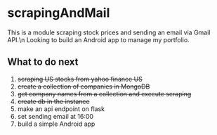 # scrapingAndMail
This is a module scraping stock prices and sending an email via Gmail API.\n
Looking to build an Android app to manage my portfolio.

## What to do next

1. ~~scraping US stocks from yahoo finance US~~
1. ~~create a collection of companies in MongoDB~~
1. ~~get company names from a collection and execute scraping~~
1. ~~create db in the instance~~
1. make an api endpoint on flask
1. set sending email at 16:00
1. build a simple Android app
